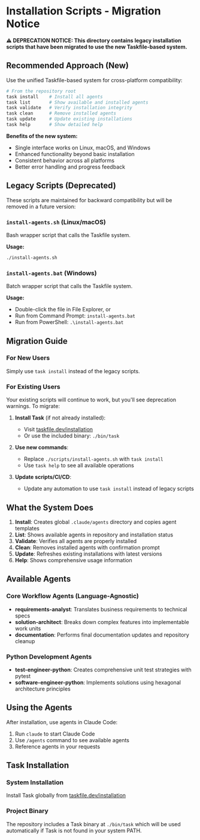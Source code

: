 # Installation Scripts - Migration Notice

**⚠️ DEPRECATION NOTICE: This directory contains legacy installation scripts that have been migrated to use the new Taskfile-based system.**

## Recommended Approach (New)

Use the unified Taskfile-based system for cross-platform compatibility:

```bash
# From the repository root
task install    # Install all agents
task list       # Show available and installed agents
task validate   # Verify installation integrity
task clean      # Remove installed agents
task update     # Update existing installations
task help       # Show detailed help
```

**Benefits of the new system:**
- Single interface works on Linux, macOS, and Windows
- Enhanced functionality beyond basic installation
- Consistent behavior across all platforms
- Better error handling and progress feedback

## Legacy Scripts (Deprecated)

These scripts are maintained for backward compatibility but will be removed in a future version:

### `install-agents.sh` (Linux/macOS)
Bash wrapper script that calls the Taskfile system.

**Usage:**
```bash
./install-agents.sh
```

### `install-agents.bat` (Windows)
Batch wrapper script that calls the Taskfile system.

**Usage:**
- Double-click the file in File Explorer, or
- Run from Command Prompt: `install-agents.bat`
- Run from PowerShell: `.\install-agents.bat`

## Migration Guide

### For New Users
Simply use `task install` instead of the legacy scripts.

### For Existing Users
Your existing scripts will continue to work, but you'll see deprecation warnings. To migrate:

1. **Install Task** (if not already installed):
   - Visit [taskfile.dev/installation](https://taskfile.dev/installation/)
   - Or use the included binary: `./bin/task`

2. **Use new commands**:
   - Replace `./scripts/install-agents.sh` with `task install`
   - Use `task help` to see all available operations

3. **Update scripts/CI/CD**:
   - Update any automation to use `task install` instead of legacy scripts

## What the System Does

1. **Install**: Creates global `.claude/agents` directory and copies agent templates
2. **List**: Shows available agents in repository and installation status
3. **Validate**: Verifies all agents are properly installed
4. **Clean**: Removes installed agents with confirmation prompt
5. **Update**: Refreshes existing installations with latest versions
6. **Help**: Shows comprehensive usage information

## Available Agents

### Core Workflow Agents (Language-Agnostic)
- **requirements-analyst**: Translates business requirements to technical specs
- **solution-architect**: Breaks down complex features into implementable work units  
- **documentation**: Performs final documentation updates and repository cleanup

### Python Development Agents
- **test-engineer-python**: Creates comprehensive unit test strategies with pytest
- **software-engineer-python**: Implements solutions using hexagonal architecture principles

## Using the Agents

After installation, use agents in Claude Code:
1. Run `claude` to start Claude Code
2. Use `/agents` command to see available agents
3. Reference agents in your requests

## Task Installation

### System Installation
Install Task globally from [taskfile.dev/installation](https://taskfile.dev/installation/)

### Project Binary
The repository includes a Task binary at `./bin/task` which will be used automatically if Task is not found in your system PATH.
